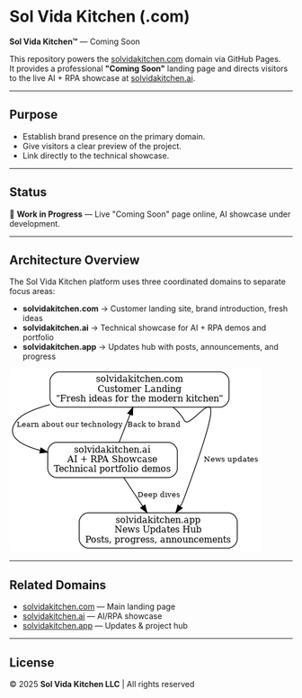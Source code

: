 # Sol Vida Kitchen (.com)

**Sol Vida Kitchen™** — Coming Soon  

This repository powers the [solvidakitchen.com](https://solvidakitchen.com) domain via GitHub Pages.  
It provides a professional **"Coming Soon"** landing page and directs visitors to the live AI + RPA showcase at [solvidakitchen.ai](https://solvidakitchen.ai).  

---

## Purpose
- Establish brand presence on the primary domain.  
- Give visitors a clear preview of the project.  
- Link directly to the technical showcase.  

---

## Status
🚧 **Work in Progress** — Live "Coming Soon" page online, AI showcase under development.  

---
## Architecture Overview

The Sol Vida Kitchen platform uses three coordinated domains to separate focus areas:

- **solvidakitchen.com** → Customer landing site, brand introduction, fresh ideas  
- **solvidakitchen.ai** → Technical showcase for AI + RPA demos and portfolio  
- **solvidakitchen.app** → Updates hub with posts, announcements, and progress  

![Sol Vida Kitchen Architecture](/docs/solvidakitchen-architecture.png)

---

## Related Domains
- [solvidakitchen.com](https://solvidakitchen.com) — Main landing page  
- [solvidakitchen.ai](https://solvidakitchen.ai) — AI/RPA showcase  
- [solvidakitchen.app](https://solvidakitchen.app) — Updates & project hub  

---

## License
© 2025 **Sol Vida Kitchen LLC** | All rights reserved
